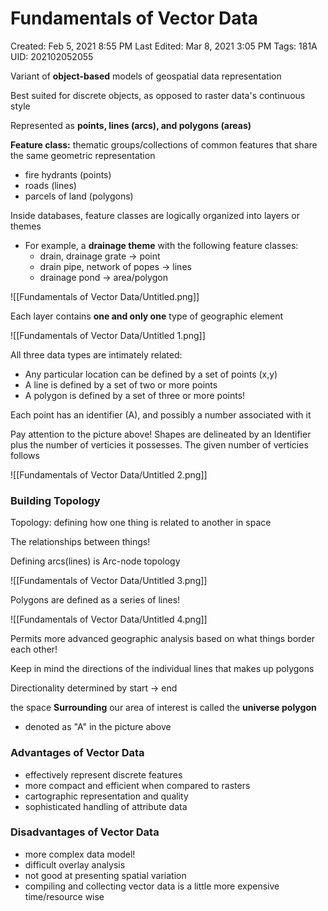 # Fundamentals of Vector Data

Created: Feb 5, 2021 8:55 PM
Last Edited: Mar 8, 2021 3:05 PM
Tags: 181A
UID: 202102052055

Variant of **object-based** models of geospatial data representation

Best suited for discrete objects, as opposed to raster data's continuous style

Represented as **points, lines (arcs), and polygons (areas)**

**Feature class:** thematic groups/collections of common features that share the same geometric representation

- fire hydrants (points)
- roads (lines)
- parcels of land (polygons)

Inside databases, feature classes are logically organized into layers or themes

- For example, a **drainage theme** with the following feature classes:
    - drain, drainage grate → point
    - drain pipe, network of popes → lines
    - drainage pond → area/polygon

![[Fundamentals of Vector Data/Untitled.png]]

Each layer contains **one and only one** type of geographic element

![[Fundamentals of Vector Data/Untitled 1.png]]

All three data types are intimately related:

- Any particular location can be defined by a set of points (x,y)
- A line is defined by a set of two or more points
- A polygon is defined by a set of three or more points!

Each point has an identifier (A), and possibly a number associated with it

Pay attention to the picture above! Shapes are delineated by an Identifier plus the number of verticies it possesses. The given number of verticies follows

![[Fundamentals of Vector Data/Untitled 2.png]]

### Building Topology

Topology: defining how one thing is related to another in space

The relationships between things!

Defining arcs(lines) is Arc-node topology

![[Fundamentals of Vector Data/Untitled 3.png]]

Polygons are defined as a series of lines!

![[Fundamentals of Vector Data/Untitled 4.png]]

Permits more advanced geographic analysis based on what things border each other!

Keep in mind the directions of the individual lines that makes up polygons

Directionality determined by start → end

the space **Surrounding** our area of interest is called the **universe polygon**

- denoted as "A" in the picture above

### Advantages of Vector Data

- effectively represent discrete features
- more compact and efficient when compared to rasters
- cartographic representation and quality
- sophisticated handling of attribute data

### Disadvantages of Vector Data

- more complex data model!
- difficult overlay analysis
- not good at presenting spatial variation
- compiling and collecting vector data is a little more expensive time/resource wise